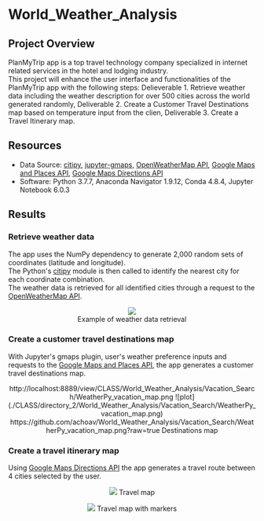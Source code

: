# World_Weather_Analysis

## Project Overview
PlanMyTrip app is a top travel technology company specialized in internet related services in the hotel and lodging industry.\
This project will enhance the user interface  and functionalities of the PlanMyTrip app with the following steps: 
Delieverable 1. Retrieve weather data including the weather description for over 500 cities across the world generated randomly,
Deliverable  2. Create a Customer Travel Destinations map based on temperature input from the clien,
Deliverable  3. Create a Travel Itinerary map.

## Resources
- Data Source: [citipy](https://github.com/wingchen/citipy), [jupyter-gmaps](https://jupyter-gmaps.readthedocs.io/en/latest/), [OpenWeatherMap API](https://openweathermap.org/current), [Google Maps and Places API](https://developers.google.com/places/web-service/search), [Google Maps Directions API](https://developers.google.com/maps/documentation/directions/overview)
- Software: Python 3.7.7, Anaconda Navigator 1.9.12, Conda 4.8.4, Jupyter Notebook 6.0.3

## Results

### Retrieve weather data
The app uses the NumPy dependency to generate 2,000 random sets of coordinates (latitude and longitude).\
The Python's [citipy](https://github.com/wingchen/citipy) module is then called to identify the nearest city for each coordinate combination.\
The weather data is retrieved for all identified cities through a request to the [OpenWeatherMap API](https://openweathermap.org/current).

<p align="center">
  <img src="https://user-images.githubusercontent.com/68669675/92261511-279c8000-ee9f-11ea-96ba-4dd4fe033049.png"><br/>
  Example of weather data retrieval 
</p>

### Create a customer travel destinations map
With Jupyter's gmaps plugin, user's weather preference inputs and requests to the [Google Maps and Places API](https://developers.google.com/places/web-service/search), the app generates a customer travel destinations map.
<p align="center">
  http://localhost:8889/view/CLASS/World_Weather_Analysis/Vacation_Search/WeatherPy_vacation_map.png
  ![plot](./CLASS/directory_2/World_Weather_Analysis/Vacation_Search/WeatherPy_vacation_map.png)
  https://github.com/achoav/World_Weather_Analysis/Vacation_Search/WeatherPy_vacation_map.png?raw=true
  Destinations map 
</p>

### Create a travel itinerary map
Using [Google Maps Directions API](https://developers.google.com/maps/documentation/directions/overview) the app generates a travel route between 4 cities selected by the user.

<p align="center">
  <img src="https://user-images.githubusercontent.com/68669675/92261556-36833280-ee9f-11ea-8c28-820e21c02535.png">
  Travel map 
</p>
<p align="center">
  <img src="https://user-images.githubusercontent.com/68669675/92261560-3a16b980-ee9f-11ea-9094-a1a9e9080137.png">
  Travel map with markers 
</p>
